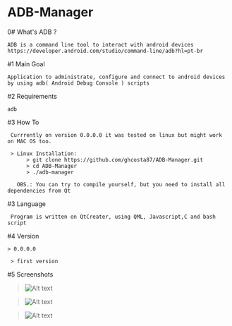 # ADB-Manager

0# What's ADB ?

    ADB is a command line tool to interact with android devices
    https://developer.android.com/studio/command-line/adb?hl=pt-br

#1 Main Goal

    Application to administrate, configure and connect to android devices by using adb( Android Debug Console ) scripts

#2 Requirements

    adb

#3 How To

     Currrently on version 0.0.0.0 it was tested on linux but might work on MAC OS too.

     > Linux Installation:
          > git clone https://github.com/ghcosta87/ADB-Manager.git
          > cd ADB-Manager
          > ./adb-manager
          
       OBS.: You can try to compile yourself, but you need to install all dependencies from Qt   
#3 Language

     Program is written on QtCreater, using QML, Javascript,C and bash script

#4 Version 

    > 0.0.0.0
     
     > first version
      
#5 Screenshots

>![Alt text](https://i.imgur.com/0dxUz6M.png "Main Screen")
      
>![Alt text](https://i.imgur.com/WpbjKop.png "Add Device Screen")
      
>![Alt text](https://i.imgur.com/eUPqaiK.png "Device Attached")
